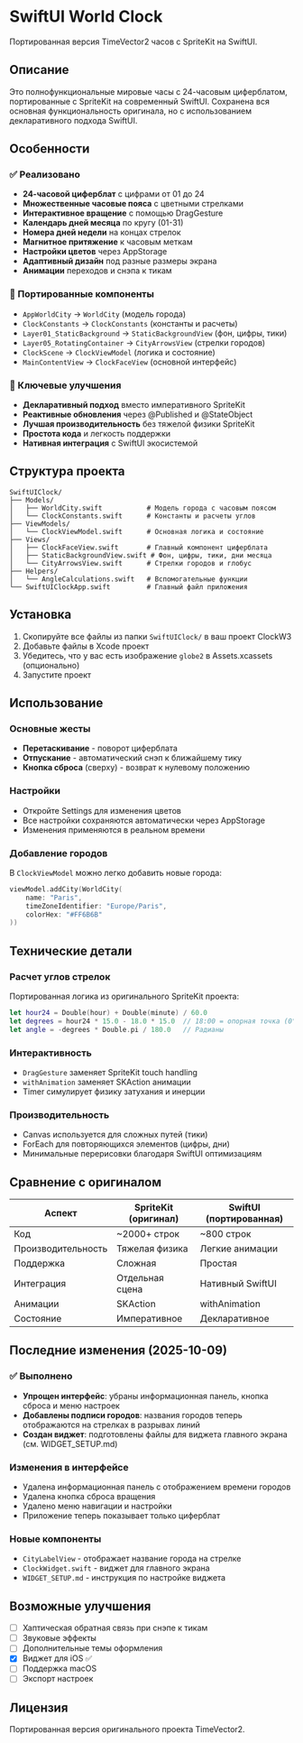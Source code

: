 # SwiftUI World Clock

Портированная версия TimeVector2 часов с SpriteKit на SwiftUI.

## Описание

Это полнофункциональные мировые часы с 24-часовым циферблатом, портированные с SpriteKit на современный SwiftUI. Сохранена вся основная функциональность оригинала, но с использованием декларативного подхода SwiftUI.

## Особенности

### ✅ Реализовано
- **24-часовой циферблат** с цифрами от 01 до 24
- **Множественные часовые пояса** с цветными стрелками
- **Интерактивное вращение** с помощью DragGesture
- **Календарь дней месяца** по кругу (01-31)
- **Номера дней недели** на концах стрелок
- **Магнитное притяжение** к часовым меткам
- **Настройки цветов** через AppStorage
- **Адаптивный дизайн** под разные размеры экрана
- **Анимации** переходов и снэпа к тикам

### 🔄 Портированные компоненты
- `AppWorldCity` → `WorldCity` (модель города)
- `ClockConstants` → `ClockConstants` (константы и расчеты)
- `Layer01_StaticBackground` → `StaticBackgroundView` (фон, цифры, тики)
- `Layer05_RotatingContainer` → `CityArrowsView` (стрелки городов)
- `ClockScene` → `ClockViewModel` (логика и состояние)
- `MainContentView` → `ClockFaceView` (основной интерфейс)

### 🎯 Ключевые улучшения
- **Декларативный подход** вместо императивного SpriteKit
- **Реактивные обновления** через @Published и @StateObject
- **Лучшая производительность** без тяжелой физики SpriteKit
- **Простота кода** и легкость поддержки
- **Нативная интеграция** с SwiftUI экосистемой

## Структура проекта

```
SwiftUIClock/
├── Models/
│   ├── WorldCity.swift           # Модель города с часовым поясом
│   └── ClockConstants.swift      # Константы и расчеты углов
├── ViewModels/
│   └── ClockViewModel.swift      # Основная логика и состояние
├── Views/
│   ├── ClockFaceView.swift       # Главный компонент циферблата
│   ├── StaticBackgroundView.swift # Фон, цифры, тики, дни месяца
│   └── CityArrowsView.swift      # Стрелки городов и глобус
├── Helpers/
│   └── AngleCalculations.swift   # Вспомогательные функции
└── SwiftUIClockApp.swift         # Главный файл приложения
```

## Установка

1. Скопируйте все файлы из папки `SwiftUIClock/` в ваш проект ClockW3
2. Добавьте файлы в Xcode проект
3. Убедитесь, что у вас есть изображение `globe2` в Assets.xcassets (опционально)
4. Запустите проект

## Использование

### Основные жесты
- **Перетаскивание** - поворот циферблата
- **Отпускание** - автоматический снэп к ближайшему тику
- **Кнопка сброса** (сверху) - возврат к нулевому положению

### Настройки
- Откройте Settings для изменения цветов
- Все настройки сохраняются автоматически через AppStorage
- Изменения применяются в реальном времени

### Добавление городов
В `ClockViewModel` можно легко добавить новые города:

```swift
viewModel.addCity(WorldCity(
    name: "Paris", 
    timeZoneIdentifier: "Europe/Paris", 
    colorHex: "#FF6B6B"
))
```

## Технические детали

### Расчет углов стрелок
Портированная логика из оригинального SpriteKit проекта:

```swift
let hour24 = Double(hour) + Double(minute) / 60.0
let degrees = hour24 * 15.0 - 18.0 * 15.0  // 18:00 = опорная точка (0°)
let angle = -degrees * Double.pi / 180.0   // Радианы
```

### Интерактивность
- `DragGesture` заменяет SpriteKit touch handling
- `withAnimation` заменяет SKAction анимации
- Timer симулирует физику затухания и инерции

### Производительность
- Canvas используется для сложных путей (тики)
- ForEach для повторяющихся элементов (цифры, дни)
- Минимальные перерисовки благодаря SwiftUI оптимизациям

## Сравнение с оригиналом

| Аспект | SpriteKit (оригинал) | SwiftUI (портированная) |
|--------|---------------------|------------------------|
| Код | ~2000+ строк | ~800 строк |
| Производительность | Тяжелая физика | Легкие анимации |
| Поддержка | Сложная | Простая |
| Интеграция | Отдельная сцена | Нативный SwiftUI |
| Анимации | SKAction | withAnimation |
| Состояние | Императивное | Декларативное |

## Последние изменения (2025-10-09)

### ✅ Выполнено
- **Упрощен интерфейс**: убраны информационная панель, кнопка сброса и меню настроек
- **Добавлены подписи городов**: названия городов теперь отображаются на стрелках в разрывах линий
- **Создан виджет**: подготовлены файлы для виджета главного экрана (см. WIDGET_SETUP.md)

### Изменения в интерфейсе
- Удалена информационная панель с отображением времени городов
- Удалена кнопка сброса вращения
- Удалено меню навигации и настройки
- Приложение теперь показывает только циферблат

### Новые компоненты
- `CityLabelView` - отображает название города на стрелке
- `ClockWidget.swift` - виджет для главного экрана
- `WIDGET_SETUP.md` - инструкция по настройке виджета

## Возможные улучшения

- [ ] Хаптическая обратная связь при снэпе к тикам
- [ ] Звуковые эффекты
- [ ] Дополнительные темы оформления
- [x] Виджет для iOS ✅
- [ ] Поддержка macOS
- [ ] Экспорт настроек

## Лицензия

Портированная версия оригинального проекта TimeVector2.